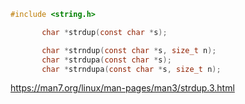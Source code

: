 ```c
#include <string.h>

       char *strdup(const char *s);

       char *strndup(const char *s, size_t n);
       char *strdupa(const char *s);
       char *strndupa(const char *s, size_t n);
```

https://man7.org/linux/man-pages/man3/strdup.3.html

